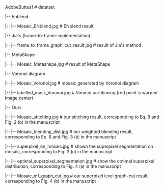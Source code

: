 AdobeButtes1							# datatset

|-- Enblend			

|--|-- Mosaic_ENblend.jpg					        # ENblend result

|-- Jia's (frame-to-frame-implementation)

|--|-- frame_to_frame_graph_cut_result.jpg	# result of Jia's method 

|-- MetaShape

|--|-- Mosaic_Metashape.jpg			        	# result of MetaShape

|-- Voronoi diagram

|--|-- Mosaic_Voronoi.jpg			        	# mosaic generated by Voronoi diagram

|--|-- labelled_mask_Voronoi.jpg				  # Voronoi partitioning (red point is warped image center)

|-- Ours

|--|-- Mosaic_stitching.jpg			        	# our stitching result, corresponding to Eq. 8 and Fig. 2 (b) in the manuscript

|--|-- Mosaic_blending_dist.jpg				# our weighted blending result, corresponding to Eq. 8 and Fig. 3 (b) in the manuscript

|--|-- superpixel_on_mosaic.jpg				# shown the superpixel segmentation on mosaic, corresponding to Fig. 3 (c) in the manuscript

|--|-- optimal_superpixel_segmentation.jpg  	# show the optimal superpixel distribution, corresponding to Fig. 4 (a) in the manuscript

|--|-- Mosaic_mf_graph_cut.jpg  				# our superpixel level graph-cut result, corresponding to Fig. 4 (b) in the manuscript




